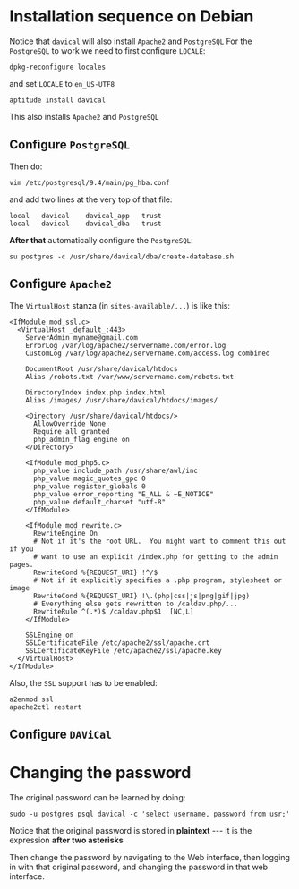 Installation sequence on Debian
===============================

Notice that `davical` will also install `Apache2` and `PostgreSQL`
For the `PostgreSQL` to work we need to first configure `LOCALE`:

    dpkg-reconfigure locales

and set `LOCALE` to `en_US-UTF8`

    aptitude install davical

This also installs `Apache2` and `PostgreSQL`

Configure `PostgreSQL`
----------------------

Then do:

    vim /etc/postgresql/9.4/main/pg_hba.conf

and add two lines at the very top of that file:

    local   davical    davical_app   trust
    local   davical    davical_dba   trust

__After that__  automatically configure the `PostgreSQL`:

    su postgres -c /usr/share/davical/dba/create-database.sh


Configure `Apache2`
-------------------

The `VirtualHost` stanza (in `sites-available/...`) is like this:

    <IfModule mod_ssl.c>
      <VirtualHost _default_:443>
        ServerAdmin myname@gmail.com
        ErrorLog /var/log/apache2/servername.com/error.log
        CustomLog /var/log/apache2/servername.com/access.log combined

        DocumentRoot /usr/share/davical/htdocs
        Alias /robots.txt /var/www/servername.com/robots.txt

        DirectoryIndex index.php index.html
        Alias /images/ /usr/share/davical/htdocs/images/

        <Directory /usr/share/davical/htdocs/>
          AllowOverride None
          Require all granted
          php_admin_flag engine on
        </Directory>

        <IfModule mod_php5.c>
          php_value include_path /usr/share/awl/inc
          php_value magic_quotes_gpc 0
          php_value register_globals 0
          php_value error_reporting "E_ALL & ~E_NOTICE"
          php_value default_charset "utf-8"
        </IfModule>

        <IfModule mod_rewrite.c>
          RewriteEngine On
          # Not if it's the root URL.  You might want to comment this out if you
          # want to use an explicit /index.php for getting to the admin pages.
          RewriteCond %{REQUEST_URI} !^/$
          # Not if it explicitly specifies a .php program, stylesheet or image
          RewriteCond %{REQUEST_URI} !\.(php|css|js|png|gif|jpg)
          # Everything else gets rewritten to /caldav.php/...
          RewriteRule ^(.*)$ /caldav.php$1  [NC,L]
        </IfModule>

        SSLEngine on
        SSLCertificateFile /etc/apache2/ssl/apache.crt
        SSLCertificateKeyFile /etc/apache2/ssl/apache.key
      </VirtualHost>
    </IfModule>

Also, the `SSL` support has to be enabled:

    a2enmod ssl
    apache2ctl restart

Configure `DAViCal`
-------------------


Changing the password
=====================

The original password can be learned by doing:

    sudo -u postgres psql davical -c 'select username, password from usr;'

Notice that the original password is stored in __plaintext__ --- it is the expression __after two asterisks__

Then change the password by navigating to the Web interface, then logging in with that original password, and
changing the password in that web interface.

